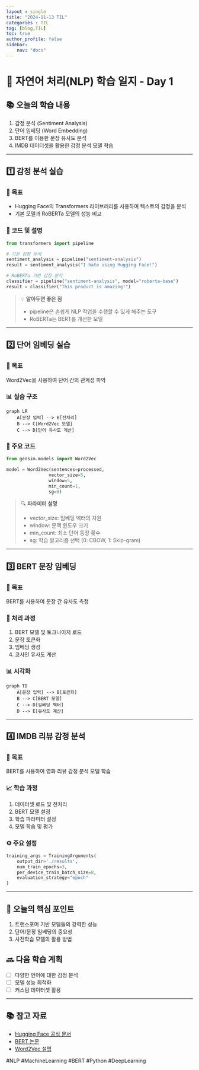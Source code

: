 ```yaml
---
layout : single
title: "2024-11-13 TIL"
categories : TIL
tag: [blog,TIL]
toc: true
author_profile: false
sidebar:
    nav: "docs"
---
```



# 🤖 자연어 처리(NLP) 학습 일지 - Day 1

## 📚 오늘의 학습 내용
1. 감정 분석 (Sentiment Analysis)
2. 단어 임베딩 (Word Embedding)
3. BERT를 이용한 문장 유사도 분석
4. IMDB 데이터셋을 활용한 감정 분석 모델 학습

---

## 1️⃣ 감정 분석 실습
### 🎯 목표
- Hugging Face의 Transformers 라이브러리를 사용하여 텍스트의 감정을 분석
- 기본 모델과 RoBERTa 모델의 성능 비교

### 📝 코드 및 설명
```python
from transformers import pipeline

# 기본 감정 분석
sentiment_analysis = pipeline("sentiment-analysis")
result = sentiment_analysis("I hate using Hugging Face!")

# RoBERTa 기반 감정 분석
classifier = pipeline("sentiment-analysis", model="roberta-base")
result = classifier("This product is amazing!")
```

> 💡 **알아두면 좋은 점**
> - pipeline은 손쉽게 NLP 작업을 수행할 수 있게 해주는 도구
> - RoBERTa는 BERT를 개선한 모델

---

## 2️⃣ 단어 임베딩 실습
### 🎯 목표
Word2Vec을 사용하여 단어 간의 관계성 파악

### 📊 실습 구조
```mermaid
graph LR
    A[문장 입력] --> B[전처리]
    B --> C[Word2Vec 모델]
    C --> D[단어 유사도 계산]
```

### 📝 주요 코드
```python
from gensim.models import Word2Vec

model = Word2Vec(sentences=processed, 
                vector_size=5,
                window=5,
                min_count=1, 
                sg=0)
```

> 🔍 **파라미터 설명**
> - vector_size: 임베딩 벡터의 차원
> - window: 문맥 윈도우 크기
> - min_count: 최소 단어 등장 횟수
> - sg: 학습 알고리즘 선택 (0: CBOW, 1: Skip-gram)

---

## 3️⃣ BERT 문장 임베딩
### 🎯 목표
BERT를 사용하여 문장 간 유사도 측정

### 🔄 처리 과정
1. BERT 모델 및 토크나이저 로드
2. 문장 토큰화
3. 임베딩 생성
4. 코사인 유사도 계산

### 📊 시각화
```mermaid
graph TD
    A[문장 입력] --> B[토큰화]
    B --> C[BERT 모델]
    C --> D[임베딩 벡터]
    D --> E[유사도 계산]
```

---

## 4️⃣ IMDB 리뷰 감정 분석
### 🎯 목표
BERT를 사용하여 영화 리뷰 감정 분석 모델 학습

### 📈 학습 과정
1. 데이터셋 로드 및 전처리
2. BERT 모델 설정
3. 학습 파라미터 설정
4. 모델 학습 및 평가

### ⚙️ 주요 설정
```python
training_args = TrainingArguments(
    output_dir='./results',
    num_train_epochs=3,
    per_device_train_batch_size=8,
    evaluation_strategy="epoch"
)
```

---

## 📌 오늘의 핵심 포인트
1. 트랜스포머 기반 모델들의 강력한 성능
2. 단어/문장 임베딩의 중요성
3. 사전학습 모델의 활용 방법

## 🔜 다음 학습 계획
- [ ] 다양한 언어에 대한 감정 분석
- [ ] 모델 성능 최적화
- [ ] 커스텀 데이터셋 활용

---

## 📚 참고 자료
- [Hugging Face 공식 문서](https://huggingface.co/docs)
- [BERT 논문](https://arxiv.org/abs/1810.04805)
- [Word2Vec 설명](https://arxiv.org/abs/1301.3781)

#NLP #MachineLearning #BERT #Python #DeepLearning